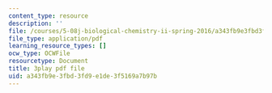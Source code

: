```yaml
---
content_type: resource
description: ''
file: /courses/5-08j-biological-chemistry-ii-spring-2016/a343fb9e3fbd3fd9e1de3f5169a7b97b_0fm50-F9934.pdf
file_type: application/pdf
learning_resource_types: []
ocw_type: OCWFile
resourcetype: Document
title: 3play pdf file
uid: a343fb9e-3fbd-3fd9-e1de-3f5169a7b97b
---
```

